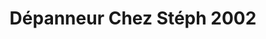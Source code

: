 ---
title: "Dépanneur Chez Stéph 2002"
url: /saint-barnabe/depanneur-chez-steph-2002/
shop: Lebensmittel
---
